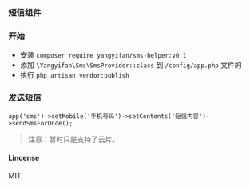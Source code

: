 ### 短信组件


### 开始

* 安装 ``` composer require yangyifan/sms-helper:v0.1 ```
* 添加 ``` \Yangyifan\Sms\SmsProvider::class ``` 到 ```/config/app.php``` 文件的 
* 执行 ```php artisan vendor:publish```

### 发送短信

    app('sms')->setMobile('手机号码')->setContents('短信内容')->sendSmsForOnce();

> 注意：暂时只是支持了云片。

#### Lincense 

MIT
